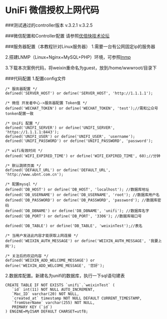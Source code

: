 UniFi 微信授权上网代码
===========

###测试通过的controller版本
v.3.2.1
v.3.2.5

###微信配置和Controller配置
请参照[优倍快技术论坛](http://bbs.ubnt.com.cn/forum.php?mod=viewthread&tid=9914&page=1)

###服务器配置（本教程针对Linux服务器）
1.需要一台有公网固定ip的服务器

2.搭建LNMP（Linux+Nginx+MySQL+PHP）环境，可参照[lnmp](http://lnmp.org/install.html)

3.下载本次案例代码，将weixin重命名为guest，放到/home/wwwroot/目录下

###代码配置
1.配置config文件

	/* 服务器配置 */
	defined('SERVER_HOST') or define('SERVER_HOST', 'http://1.1.1.1');

	/* 微信 开发者中心->服务器配置 Token值 */
	defined('WECHAT_TOKEN') or define('WECHAT_TOKEN', 'test');//需和公众号tonken配置一致

	/* UniFi 配置 */
	defined('UNIFI_SERVER') or define('UNIFI_SERVER', 'https://1.1.1.1:8443');
	defined('UNIFI_USER') or define('UNIFI_USER', 'username');
	defined('UNIFI_PASSWORD') or define('UNIFI_PASSWORD', 'password');

	/* wifi有效时间 */
	defined('WIFI_EXPIRED_TIME') or define('WIFI_EXPIRED_TIME', 60);//分钟

	/* 默认跳转页面 */
	defined('DEFAULT_URL') or define('DEFAULT_URL', 'http://www.ubnt.com.cn');

	/* 配置mysql */
	defined('DB_HOST') or define('DB_HOST', 'localhost'); //数据库地址
	defined('DB_USERNAME') or define('DB_USERNAME', 'root'); //数据库用户名
	defined('DB_PASSWORD') or define('DB_PASSWORD', 'password'); //数据库密码
	defined('DB_DBNAME') or define('DB_DBNAME', 'unifi'); //数据库名字
	defined('DB_PORT') or define('DB_PORT', '3306'); //数据库端口号

	defined('DB_TABLE') or define('DB_TABLE', 'weixinTest');//表名

	/* 当用户发送此内容才能获取上网连接 */
	defined('WEIXIN_AUTH_MESSAGE') or define('WEIXIN_AUTH_MESSAGE', '我要上网');

	/* 关注后的欢迎内容 */
	defined('WEIXIN_ADD_WELCOME_MESSAGE') or define('WEIXIN_ADD_WELCOME_MESSAGE', '您好');

2.数据库配置。新建名为unifi的数据库，执行一下sql语句建表

	CREATE TABLE IF NOT EXISTS `unifi`.`weixinTest` (
	   `id` int(11) NOT NULL AUTO_INCREMENT,
	   `Mac_ID` varchar(20) NOT NULL,
	   `created_at` timestamp NOT NULL DEFAULT CURRENT_TIMESTAMP,
	   `fromUserName` varchar(255) NOT NULL,
	   PRIMARY KEY (`id`)
	) ENGINE=MyISAM DEFAULT CHARSET=utf8;
